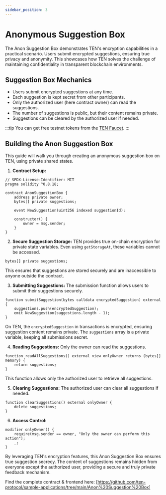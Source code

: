 ```yaml
---
sidebar_position: 3
---
```

# Anonymous Suggestion Box

The Anon Suggestion Box demonstrates TEN's encryption capabilities in a practical scenario. Users submit encrypted suggestions, ensuring true privacy and anonymity. This showcases how TEN solves the challenge of maintaining confidentiality in transparent blockchain environments.

## **Suggestion Box Mechanics**

- Users submit encrypted suggestions at any time.
- Each suggestion is kept secret from other participants.
- Only the authorized user (here contract owner) can read the suggestions.
- The number of suggestions is public, but their content remains private.
- Suggestions can be cleared by the authorized user if needed.

:::tip
You can get free testnet tokens from the [TEN Faucet](/docs/getting-started/for-users/get-tokens).
:::

## **Building the Anon Suggestion Box**

This guide will walk you through creating an anonymous suggestion box on TEN, using private shared states.

1. **Contract Setup:**

```solidity
// SPDX-License-Identifier: MIT
pragma solidity ^0.8.18;

contract AnonSuggestionBox {
    address private owner;
    bytes[] private suggestions;

    event NewSuggestion(uint256 indexed suggestionId);

    constructor() {
        owner = msg.sender;
    }
}
```

2. **Secure Suggestion Storage:** TEN provides true on-chain encryption for private state variables. Even using `getStorageAt`, these variables cannot be accessed.

```solidity
bytes[] private suggestions;
```

This ensures that suggestions are stored securely and are inaccessible to anyone outside the contract.

3. **Submitting Suggestions:** The submission function allows users to submit their suggestions securely.

```solidity
function submitSuggestion(bytes calldata encryptedSuggestion) external {
    suggestions.push(encryptedSuggestion);
    emit NewSuggestion(suggestions.length - 1);
}
```

On TEN, the `encryptedSuggestion` in transactions is encrypted, ensuring suggestion content remains private. The `suggestions` array is a private variable, keeping all submissions secret.

4. **Reading Suggestions:** Only the owner can read the suggestions.

```solidity
function readAllSuggestions() external view onlyOwner returns (bytes[] memory) {
    return suggestions;
}
```

This function allows only the authorized user to retrieve all suggestions.

5. **Clearing Suggestions:** The authorized user can clear all suggestions if needed.

```solidity
function clearSuggestions() external onlyOwner {
    delete suggestions;
}
```

6. **Access Control:**

```solidity
modifier onlyOwner() {
    require(msg.sender == owner, "Only the owner can perform this action");
    _;
}
```

By leveraging TEN's encryption features, this Anon Suggestion Box ensures true suggestion secrecy. The content of suggestions remains hidden from everyone except the authorized user, providing a secure and truly private feedback mechanism.

Find the complete contract & frontend here: [https://github.com/ten-protocol/sample-applications/tree/main/Anon%20Suggestion%20Box]
